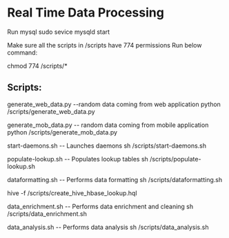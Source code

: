 # Real Time Data Processing
Run mysql
sudo sevice mysqld start

Make sure all the scripts in /scripts have  774 permissions
Run below command:

chmod 774 /scripts/*


Scripts:
--------
generate_web_data.py --random data coming from web application
python /scripts/generate_web_data.py

generate_mob_data.py -- random data coming from mobile application
python /scripts/generate_mob_data.py

start-daemons.sh -- Launches daemons
sh /scripts/start-daemons.sh

populate-lookup.sh -- Populates lookup tables
sh /scripts/populate-lookup.sh

dataformatting.sh -- Performs data formatting
sh /scripts/dataformatting.sh

hive -f /scripts/create_hive_hbase_lookup.hql

data_enrichment.sh -- Performs data enrichment and cleaning
sh /scripts/data_enrichment.sh

data_analysis.sh -- Performs data analysis
sh /scripts/data_analysis.sh


